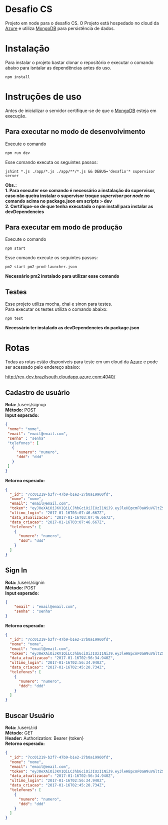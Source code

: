 # Desafio CS
Projeto em node para o desafio CS. O Projeto está hospedado no cloud da [Azure](http://portal.azure.com) e utiliza [MongoDB](https://www.mongodb.com) para persistência de dados.

# Instalação
Para instalar o projeto bastar clonar o repositório e executar o comando abaixo para isntalar as dependências antes do uso.
```
npm install
```

# Instruções de uso
Antes de inicializar o servidor certifique-se de que o [MongoDB](https://www.mongodb.com) esteja em execução.

## Para executar no modo de desenvolvimento
Execute o comando

```
npm run dev
````

Esse comando executa os seguintes passos:

```
jshint *.js ./app/*.js ./app/**/*.js && DEBUG='desafio'* supervisor server
```

**Obs.:  
    1. Para executer ese comando é necessário a instalação do supervisor, caso não queira instalar o supervisor troque _supervisor_ por _node_ no comando acima no package.json em scripts > dev  
    2. Certifique-se de que tenha executado o npm install para instalar as devDependencies**

## Para executar em modo de produção

Execute o comando

```
npm start
```

Esse comando execute os seguintes passos:
```
pm2 start pm2-prod-launcher.json
```

**Necessário pm2 instalado para utilizar esse comando**

## Testes

Esse projeto utiliza mocha, chai e sinon para testes.  
Para executar os testes utiliza o comando abaixo:

```
npm test
```

**Necessário ter instalado as devDependencies do package.json**

# Rotas

 Todas as rotas estão disponíveis para teste em um cloud da [Azure](http://portal.azure.com) e pode ser acessado pelo endereço abaixo:

 http://rex-dev.brazilsouth.cloudapp.azure.com:4040/

 ## Cadastro de usuário 
 **Rota:** /users/signup  
 **Método:** POST  
 **Input esperado:**  
 ```json
 {
  "nome": "nome",
  "email": "email@email.com",
  "senha" : "senha"
  "telefones": [
    {
      "numero": "numero",
      "ddd": "ddd"
    }
  ]
}
```

**Retorno esperado:**

```json
{
  "_id": "7cc01219-b2f7-47b9-b1e2-27b0a19960fd",
  "nome": "nome",
  "email": "email@email.com",
  "token": "eyJ0eXAiOiJKV1QiLCJhbGciOiJIUzI1NiJ9.eyJleHBpcmF0aW9uVGltZSI6IjIwMTctMDEtMTZUMDQ6MDU6NDkuMTMzWiJ9.tx_j-8cp4JIOvyCLcMniyNWDxxeATYunNuTuz4zx6Cs",
  "ultimo_login": "2017-01-16T03:07:46.667Z",
  "data_atualizacao": "2017-01-16T03:07:46.667Z",
  "data_criacao": "2017-01-16T03:07:46.667Z",
  "telefones": [
    {
      "numero": "numero",
      "ddd": "ddd"
    }
  ]
}
```

## Sign In

**Rota:** /users/signin  
**Método:** POST  
**Input esperado:**  
```json
{
    "email" : "email@email.com",
    "senha" : "senha"
}
```

**Retorno esperado:**  
```json
{
  "_id": "7cc01219-b2f7-47b9-b1e2-27b0a19960fd",
  "nome": "nome",
  "email": "email@email.com",
  "token": "eyJ0eXAiOiJKV1QiLCJhbGciOiJIUzI1NiJ9.eyJleHBpcmF0aW9uVGltZSI6IjIwMTctMDEtMTZUMDM6MjY6MzQuOTQwWiJ9.7PYvSrZqUHce6PNP0x9VLn9Jsymp6kWDtPKeHnns_9Q",
  "data_atualizacao": "2017-01-16T02:56:34.940Z",
  "ultimo_login": "2017-01-16T02:56:34.940Z",
  "data_criacao": "2017-01-16T02:45:20.734Z",
  "telefones": [
    {
      "numero": "numero",
      "ddd": "ddd"
    }
  ]
}
```

## Buscar Usuário

**Rota:** /users/:id  
**Método:** GET  
**Header:**
    Authorization: Bearer {token}    
**Retorno esperado:**
```json
{
  "_id": "7cc01219-b2f7-47b9-b1e2-27b0a19960fd",
  "nome": "nome",
  "email": "email@email.com",
  "token": "eyJ0eXAiOiJKV1QiLCJhbGciOiJIUzI1NiJ9.eyJleHBpcmF0aW9uVGltZSI6IjIwMTctMDEtMTZUMDM6MjY6MzQuOTQwWiJ9.7PYvSrZqUHce6PNP0x9VLn9Jsymp6kWDtPKeHnns_9Q",
  "data_atualizacao": "2017-01-16T02:56:34.940Z",
  "ultimo_login": "2017-01-16T02:56:34.940Z",
  "data_criacao": "2017-01-16T02:45:20.734Z",
  "telefones": [
    {
      "numero": "numero",
      "ddd": "ddd"
    }
  ]
}
```






